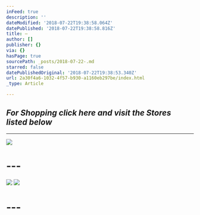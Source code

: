 ```yaml
---
inFeed: true
description: ''
dateModified: '2018-07-22T19:38:58.064Z'
datePublished: '2018-07-22T19:38:58.816Z'
title: —
author: []
publisher: {}
via: {}
hasPage: true
sourcePath: _posts/2018-07-22-.md
starred: false
datePublishedOriginal: '2018-07-22T19:38:53.340Z'
url: 2a30f4a6-1032-4f57-b930-a1160eb297be/index.html
_type: Article

---
```

## _For Shopping click here and visit the Stores listed below_

---

![](https://the-grid-user-content.s3-us-west-2.amazonaws.com/6f1bfc22-b710-4399-a475-3100d8c10879.jpg)

# ---
![](https://the-grid-user-content.s3-us-west-2.amazonaws.com/f5bce509-47ad-4d58-9d48-db77aa668a76.png)
![](https://the-grid-user-content.s3-us-west-2.amazonaws.com/d0545d72-e7d5-4530-b005-e9cdb07fceb0.png)

# ---
